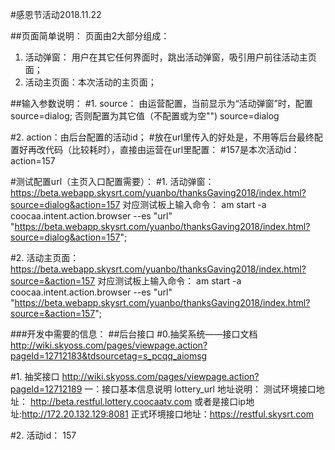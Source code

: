 #感恩节活动2018.11.22

##页面简单说明：
页面由2大部分组成：
1. 活动弹窗： 用户在其它任何界面时，跳出活动弹窗，吸引用户前往活动主页面；
2. 活动主页面：本次活动的主页面；

##输入参数说明：
#1. source： 由运营配置，当前显示为“活动弹窗”时，配置source=dialog; 否则配置为其它值（不配置或为空"")
source=dialog 

#2. action：由后台配置的活动id； 
#放在url里传入的好处是，不用等后台最终配置好再改代码（比较耗时），直接由运营在url里配置：
#157是本次活动id：
action=157

#测试配置url（主页入口配置需要）：
#1. 活动弹窗：
https://beta.webapp.skysrt.com/yuanbo/thanksGaving2018/index.html?source=dialog&action=157
对应测试板上输入命令：
am start -a coocaa.intent.action.browser --es "url"  "https://beta.webapp.skysrt.com/yuanbo/thanksGaving2018/index.html?source=dialog&action=157";

#2. 活动主页面：
https://beta.webapp.skysrt.com/yuanbo/thanksGaving2018/index.html?source=&action=157
对应测试板上输入命令：
am start -a coocaa.intent.action.browser --es "url"  "https://beta.webapp.skysrt.com/yuanbo/thanksGaving2018/index.html?source=&action=157";


###开发中需要的信息：
##后台接口
#0.抽奖系统——接口文档
http://wiki.skyoss.com/pages/viewpage.action?pageId=12712183&tdsourcetag=s_pcqq_aiomsg

#1. 抽奖接口
http://wiki.skyoss.com/pages/viewpage.action?pageId=12712189
	一：接口基本信息说明
	lottery_url 地址说明：
	测试环境接口地址： http://beta.restful.lottery.coocaatv.com
	    	或者是接口ip地址:http://172.20.132.129:8081
	正式环境接口地址：https://restful.skysrt.com 

#2. 活动id：
157